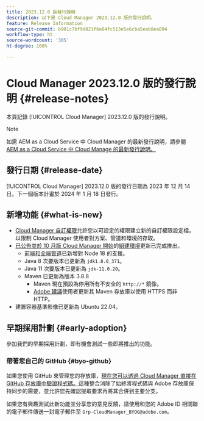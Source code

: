 ```yaml
---
title: 2023.12.0 版發行說明
description: 以下是 Cloud Manager 2023.12.0 版的發行說明。
feature: Release Information
source-git-commit: b901c7bf9d821f6e84fc513e5e6cba5eab8ea894
workflow-type: ht
source-wordcount: '305'
ht-degree: 100%

---
```



# Cloud Manager 2023.12.0 版的發行說明 {#release-notes}

本頁記錄 [!UICONTROL Cloud Manager] 2023.12.0 版的發行說明。

>[!NOTE]
>
>如需 AEM as a Cloud Service 中 Cloud Manager 的最新發行說明，請參閱 [AEM as a Cloud Service 中 Cloud Manage 的最新發行說明。](https://experienceleague.adobe.com/docs/experience-manager-cloud-service/content/implementing/using-cloud-manager/release-notes-cloud-manager/release-notes-cm-current.html)

## 發行日期 {#release-date}

[!UICONTROL Cloud Manager] 2023.12.0 版的發行日期為 2023 年 12 月 14 日。下一個版本計畫於 2024 年 1 月 18 日發行。

## 新增功能 {#what-is-new}

* [Cloud Manager 自訂權限](/help/using/custom-permissions.md)允許您以可設定的權限建立新的自訂權限設定檔，以限制 Cloud Manager 使用者對方案、管道和環境的存取。
* [已公告並於 10 月版 Cloud Manager 開始](/help/release-notes/2023/2023-10-0.md)的[組建環境](/help/getting-started/build-environment.md)更新已完成推出。
   * [前端和全端管道](/help/overview/ci-cd-pipelines.md)已新增對 Node 18 的支援。
   * Java 8 次要版本已更新為 `jdk1.8.0_371`。
   * Java 11 次要版本已更新為 `jdk-11.0.20`。
   * Maven 已更新為版本 3.8.8
      * Maven 現在預設為停用所有不安全的 `http://*` 鏡像。
      * [Adobe 建議](/help/getting-started/build-environment.md#https-maven)使用者更新其 Maven 存放庫以使用 HTTPS 而非 HTTP。
* 建置容器基準影像已更新為 Ubuntu 22.04。

## 早期採用計劃 {#early-adoption}

參加我們的早期採用計劃，即有機會測試一些即將推出的功能。

### 帶著您自己的 GitHub {#byo-github}

如果您使用 GitHub 來管理您的存放庫，[現在您可以透過 Cloud Manager 直接在 GitHub 存放庫中驗證程式碼。](/help/managing-code/byo-github.md)這種整合消除了始終將程式碼與 Adobe 存放庫保持同步的需要，並允許您先確認提取要求再將其合併到主要分支。

如果您有興趣測試此新功能並分享您的意見反饋，請使用和您的 Adobe ID 相關聯的電子郵件傳送一封電子郵件至 `Grp-CloudManager_BYOG@adobe.com`。
